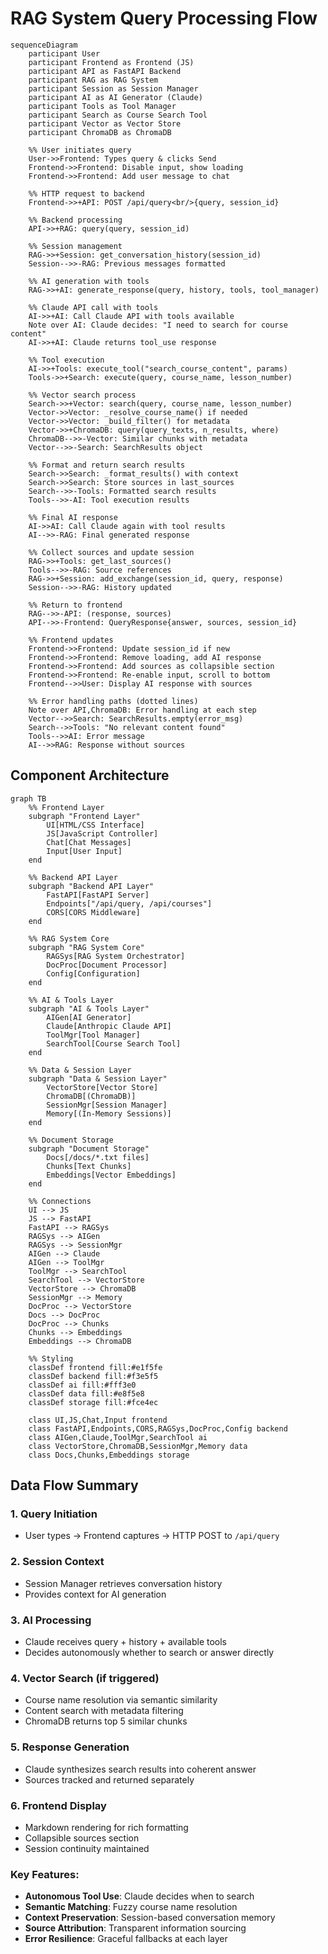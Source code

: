# RAG System Query Processing Flow

```mermaid
sequenceDiagram
    participant User
    participant Frontend as Frontend (JS)
    participant API as FastAPI Backend
    participant RAG as RAG System
    participant Session as Session Manager
    participant AI as AI Generator (Claude)
    participant Tools as Tool Manager
    participant Search as Course Search Tool
    participant Vector as Vector Store
    participant ChromaDB as ChromaDB

    %% User initiates query
    User->>Frontend: Types query & clicks Send
    Frontend->>Frontend: Disable input, show loading
    Frontend->>Frontend: Add user message to chat

    %% HTTP request to backend
    Frontend->>+API: POST /api/query<br/>{query, session_id}

    %% Backend processing
    API->>+RAG: query(query, session_id)

    %% Session management
    RAG->>+Session: get_conversation_history(session_id)
    Session-->>-RAG: Previous messages formatted

    %% AI generation with tools
    RAG->>+AI: generate_response(query, history, tools, tool_manager)

    %% Claude API call with tools
    AI->>+AI: Call Claude API with tools available
    Note over AI: Claude decides: "I need to search for course content"
    AI->>+AI: Claude returns tool_use response

    %% Tool execution
    AI->>+Tools: execute_tool("search_course_content", params)
    Tools->>+Search: execute(query, course_name, lesson_number)

    %% Vector search process
    Search->>+Vector: search(query, course_name, lesson_number)
    Vector->>Vector: _resolve_course_name() if needed
    Vector->>Vector: _build_filter() for metadata
    Vector->>+ChromaDB: query(query_texts, n_results, where)
    ChromaDB-->>-Vector: Similar chunks with metadata
    Vector-->>-Search: SearchResults object

    %% Format and return search results
    Search->>Search: _format_results() with context
    Search->>Search: Store sources in last_sources
    Search-->>-Tools: Formatted search results
    Tools-->>-AI: Tool execution results

    %% Final AI response
    AI->>AI: Call Claude again with tool results
    AI-->>-RAG: Final generated response

    %% Collect sources and update session
    RAG->>+Tools: get_last_sources()
    Tools-->>-RAG: Source references
    RAG->>+Session: add_exchange(session_id, query, response)
    Session-->>-RAG: History updated

    %% Return to frontend
    RAG-->>-API: (response, sources)
    API-->>-Frontend: QueryResponse{answer, sources, session_id}

    %% Frontend updates
    Frontend->>Frontend: Update session_id if new
    Frontend->>Frontend: Remove loading, add AI response
    Frontend->>Frontend: Add sources as collapsible section
    Frontend->>Frontend: Re-enable input, scroll to bottom
    Frontend-->>User: Display AI response with sources

    %% Error handling paths (dotted lines)
    Note over API,ChromaDB: Error handling at each step
    Vector-->>Search: SearchResults.empty(error_msg)
    Search-->>Tools: "No relevant content found"
    Tools-->>AI: Error message
    AI-->>RAG: Response without sources
```

## Component Architecture

```mermaid
graph TB
    %% Frontend Layer
    subgraph "Frontend Layer"
        UI[HTML/CSS Interface]
        JS[JavaScript Controller]
        Chat[Chat Messages]
        Input[User Input]
    end

    %% Backend API Layer
    subgraph "Backend API Layer"
        FastAPI[FastAPI Server]
        Endpoints["/api/query, /api/courses"]
        CORS[CORS Middleware]
    end

    %% RAG System Core
    subgraph "RAG System Core"
        RAGSys[RAG System Orchestrator]
        DocProc[Document Processor]
        Config[Configuration]
    end

    %% AI & Tools Layer
    subgraph "AI & Tools Layer"
        AIGen[AI Generator]
        Claude[Anthropic Claude API]
        ToolMgr[Tool Manager]
        SearchTool[Course Search Tool]
    end

    %% Data & Session Layer
    subgraph "Data & Session Layer"
        VectorStore[Vector Store]
        ChromaDB[(ChromaDB)]
        SessionMgr[Session Manager]
        Memory[(In-Memory Sessions)]
    end

    %% Document Storage
    subgraph "Document Storage"
        Docs[/docs/*.txt files]
        Chunks[Text Chunks]
        Embeddings[Vector Embeddings]
    end

    %% Connections
    UI --> JS
    JS --> FastAPI
    FastAPI --> RAGSys
    RAGSys --> AIGen
    RAGSys --> SessionMgr
    AIGen --> Claude
    AIGen --> ToolMgr
    ToolMgr --> SearchTool
    SearchTool --> VectorStore
    VectorStore --> ChromaDB
    SessionMgr --> Memory
    DocProc --> VectorStore
    Docs --> DocProc
    DocProc --> Chunks
    Chunks --> Embeddings
    Embeddings --> ChromaDB

    %% Styling
    classDef frontend fill:#e1f5fe
    classDef backend fill:#f3e5f5
    classDef ai fill:#fff3e0
    classDef data fill:#e8f5e8
    classDef storage fill:#fce4ec

    class UI,JS,Chat,Input frontend
    class FastAPI,Endpoints,CORS,RAGSys,DocProc,Config backend
    class AIGen,Claude,ToolMgr,SearchTool ai
    class VectorStore,ChromaDB,SessionMgr,Memory data
    class Docs,Chunks,Embeddings storage
```

## Data Flow Summary

### 1. **Query Initiation**
- User types → Frontend captures → HTTP POST to `/api/query`

### 2. **Session Context**
- Session Manager retrieves conversation history
- Provides context for AI generation

### 3. **AI Processing**
- Claude receives query + history + available tools
- Decides autonomously whether to search or answer directly

### 4. **Vector Search** (if triggered)
- Course name resolution via semantic similarity
- Content search with metadata filtering
- ChromaDB returns top 5 similar chunks

### 5. **Response Generation**
- Claude synthesizes search results into coherent answer
- Sources tracked and returned separately

### 6. **Frontend Display**
- Markdown rendering for rich formatting
- Collapsible sources section
- Session continuity maintained

### Key Features:
- **Autonomous Tool Use**: Claude decides when to search
- **Semantic Matching**: Fuzzy course name resolution
- **Context Preservation**: Session-based conversation memory
- **Source Attribution**: Transparent information sourcing
- **Error Resilience**: Graceful fallbacks at each layer